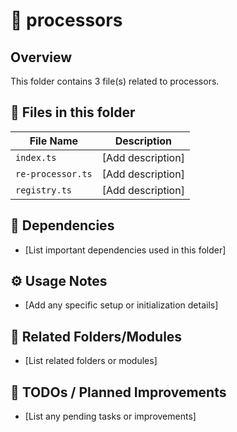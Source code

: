 # 📂 processors

## Overview
This folder contains 3 file(s) related to processors.

## 📄 Files in this folder

| File Name | Description |
|-----------|-------------|
| `index.ts` | [Add description] |
| `re-processor.ts` | [Add description] |
| `registry.ts` | [Add description] |

## 🔗 Dependencies
- [List important dependencies used in this folder]

## ⚙️ Usage Notes
- [Add any specific setup or initialization details]

## 🔄 Related Folders/Modules
- [List related folders or modules]

## 🚧 TODOs / Planned Improvements
- [List any pending tasks or improvements]
